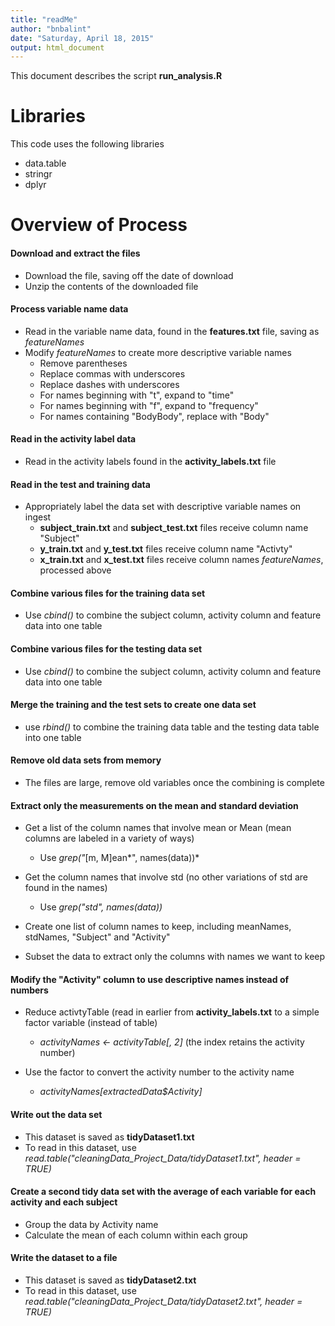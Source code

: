 ```yaml
---
title: "readMe"
author: "bnbalint"
date: "Saturday, April 18, 2015"
output: html_document
---
```


This document describes the script **run_analysis.R**

# Libraries

This code uses the following libraries

* data.table
* stringr
* dplyr

# Overview of Process

#### Download and extract the files

- Download the file, saving off the date of download
- Unzip the contents of the downloaded file



#### Process variable name data

- Read in the variable name data, found in the **features.txt** file, saving as *featureNames*
- Modify *featureNames* to create more descriptive variable names
    + Remove parentheses
    + Replace commas with underscores
    + Replace dashes with underscores
    + For names beginning with "t", expand to "time"
    + For names beginning with "f", expand to "frequency"
    + For names containing "BodyBody", replace with "Body"



#### Read in the activity label data

- Read in the activity labels found in the **activity_labels.txt** file



#### Read in the test and training data

* Appropriately label the data set with descriptive variable names on ingest
    + **subject_train.txt** and **subject_test.txt** files receive column name "Subject"
    + **y_train.txt** and **y_test.txt** files receive column name "Activty"
    + **x_train.txt** and **x_test.txt** files receive column names *featureNames*, processed above



#### Combine various files for the training data set

- Use *cbind()* to combine the subject column, activity column and feature data into one table



#### Combine various files for the testing data set

- Use *cbind()* to combine the subject column, activity column and feature data into one table



#### Merge the training and the test sets to create one data set

- use *rbind()* to combine the training data table and the testing data table into one table



#### Remove old data sets from memory

- The files are large, remove old variables once the combining is complete



#### Extract only the measurements on the mean and standard deviation

- Get a list of the column names that involve mean or Mean (mean columns are labeled in a variety of ways)
    + Use *grep("*[m, M]ean*", names(data))*

- Get the column names that involve std (no other variations of std are found in the names)
    + Use *grep("*std*", names(data))*

- Create one list of column names to keep, including meanNames, stdNames, "Subject" and "Activity"

- Subset the data to extract only the columns with names we want to keep



#### Modify the "Activity" column to use descriptive names instead of numbers

- Reduce activtyTable (read in earlier from **activity_labels.txt** to a simple factor variable (instead of table)
    + *activityNames <- activityTable[, 2]* (the index retains the activity number)

- Use the factor to convert the activity number to the activity name
    + *activityNames[extractedData$Activity]*



#### Write out the data set

- This dataset is saved as **tidyDataset1.txt**
- To read in this dataset, use *read.table("cleaningData_Project_Data/tidyDataset1.txt", header = TRUE)*



#### Create a second tidy data set with the average of each variable for each activity and each subject

- Group the data by Activity name
- Calculate the mean of each column within each group



#### Write the dataset to a file

- This dataset is saved as **tidyDataset2.txt**
- To read in this dataset, use *read.table("cleaningData_Project_Data/tidyDataset2.txt", header = TRUE)*


